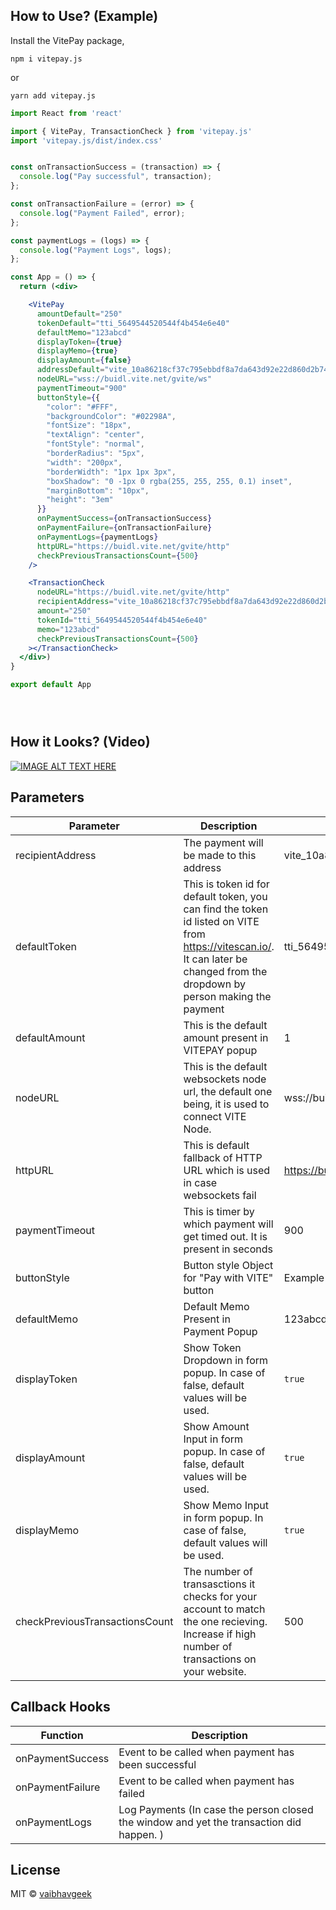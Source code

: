 

## How to Use? (Example)
Install the VitePay package, 

`npm i vitepay.js`

or 

`yarn add vitepay.js`


```jsx
import React from 'react'

import { VitePay, TransactionCheck } from 'vitepay.js'
import 'vitepay.js/dist/index.css'


const onTransactionSuccess = (transaction) => {
  console.log("Pay successful", transaction);
};

const onTransactionFailure = (error) => {
  console.log("Payment Failed", error);
};

const paymentLogs = (logs) => {
  console.log("Payment Logs", logs);
};

const App = () => {
  return (<div>

    <VitePay
      amountDefault="250"
      tokenDefault="tti_5649544520544f4b454e6e40"
      defaultMemo="123abcd"
      displayToken={true}
      displayMemo={true}
      displayAmount={false}
      addressDefault="vite_10a86218cf37c795ebbdf8a7da643d92e22d860d2b747e049e"
      nodeURL="wss://buidl.vite.net/gvite/ws"
      paymentTimeout="900"
      buttonStyle={{
        "color": "#FFF",
        "backgroundColor": "#02298A",
        "fontSize": "18px",
        "textAlign": "center",
        "fontStyle": "normal",
        "borderRadius": "5px",
        "width": "200px",
        "borderWidth": "1px 1px 3px",
        "boxShadow": "0 -1px 0 rgba(255, 255, 255, 0.1) inset",
        "marginBottom": "10px",
        "height": "3em"
      }}
      onPaymentSuccess={onTransactionSuccess}
      onPaymentFailure={onTransactionFailure}
      onPaymentLogs={paymentLogs}
      httpURL="https://buidl.vite.net/gvite/http"
      checkPreviousTransactionsCount={500}
    />

    <TransactionCheck
      nodeURL="https://buidl.vite.net/gvite/http"
      recipientAddress="vite_10a86218cf37c795ebbdf8a7da643d92e22d860d2b747e049e"
      amount="250"
      tokenId="tti_5649544520544f4b454e6e40"
      memo="123abcd"
      checkPreviousTransactionsCount={500}
    ></TransactionCheck>
  </div>)
}

export default App





```

## How it Looks? (Video)
[![IMAGE ALT TEXT HERE](https://img.youtube.com/vi/5tqTfJ1T6oE/0.jpg)](https://www.youtube.com/watch?v=5tqTfJ1T6oE)


## Parameters
| Parameter | Description | Default Value 
| -------- | ----------- | --------------
| recipientAddress | The payment will be made to this address |  vite_10a86218cf37c795ebbdf8a7da643d92e22d860d2b747e049e 
| defaultToken | This is token id for default token, you can find the token id listed on VITE from https://vitescan.io/. It can later be changed from the dropdown by person making the payment  | tti_5649544520544f4b454e6e40 
| defaultAmount | This is the default amount present in VITEPAY popup | 1 
| nodeURL | This is the default websockets node url, the default one being, it is used to connect VITE Node. | wss://buidl.vite.net/gvite/ws
| httpURL | This is default fallback of HTTP URL which is used in case websockets fail | https://buidl.vite.net/gvite/http
| paymentTimeout | This is timer by which payment will get timed out. It is present in seconds | 900 
| buttonStyle | Button style Object for "Pay with VITE" button | Example has the default button Class 
| defaultMemo | Default Memo Present in Payment Popup | 123abcd
| displayToken | Show Token Dropdown in form popup. In case of false, default values will be used.  | `true`
| displayAmount | Show Amount Input in form popup. In case of false, default values will be used.  | `true`
| displayMemo | Show Memo Input in form popup. In case of false, default values will be used. | `true`
| checkPreviousTransactionsCount | The number of transasctions it checks for your account to match the one recieving. Increase if high number of transactions on your website.  | 500 
## Callback Hooks 
| Function | Description 
| --------  | ----------- 
| onPaymentSuccess | Event to be called when payment has been successful
| onPaymentFailure | Event to be called when payment has failed
| onPaymentLogs | Log Payments (In case the person closed the window and yet the transaction did happen. )



## License

MIT © [vaibhavgeek](https://github.com/vaibhavgeek)
